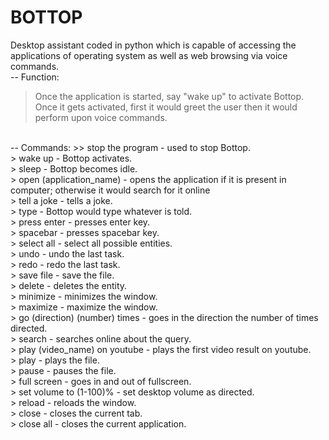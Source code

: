 # BOTTOP
Desktop assistant coded in python which is capable of accessing the applications of operating system as well as web browsing via voice commands.
<br>
-- Function:
> Once the application is started, say "wake up" to activate Bottop. Once it gets activated, first it would greet the user then it would perform upon voice commands.
<br>
-- Commands:
>> stop the program - used to stop Bottop.
<br>
> wake up - Bottop activates.
<br>
> sleep - Bottop becomes idle.
<br>
> open (application_name) - opens the application if it is present in computer; otherwise it would search for it online
<br>
> tell a joke - tells a joke.
<br>
> type - Bottop would type whatever is told.
<br>
> press enter - presses enter key.
<br>
> spacebar - presses spacebar key.
<br>
> select all - select all possible entities.
<br>
> undo - undo the last task.
<br>
> redo - redo the last task.
<br>
> save file - save the file.
<br>
> delete - deletes the entity.
<br>
> minimize - minimizes the window.
<br>
> maximize - maximize the window.
<br>
> go (direction) (number) times - goes in the direction the number of times directed.
<br>
> search - searches online about the query.
<br>
> play (video_name) on youtube - plays the first video result on youtube.
<br>
> play - plays the file.
<br>
> pause - pauses the file.
<br>
> full screen - goes in and out of fullscreen.
<br>
> set volume to (1-100)% - set desktop volume as directed.
<br>
> reload - reloads the window.
<br>
> close - closes the current tab.
<br>
> close all - closes the current application.

